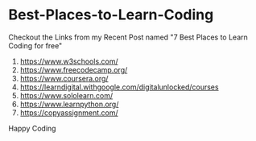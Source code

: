 # Best-Places-to-Learn-Coding
Checkout the Links from my Recent Post named "7 Best Places to Learn Coding for free"

1. https://www.w3schools.com/
2. https://www.freecodecamp.org/
3. https://www.coursera.org/
4. https://learndigital.withgoogle.com/digitalunlocked/courses
5. https://www.sololearn.com/
6. https://www.learnpython.org/
7. https://copyassignment.com/

Happy Coding 
